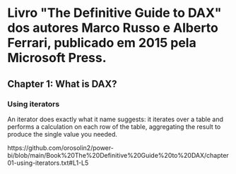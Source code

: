 # Livro "The Definitive Guide to DAX" dos autores Marco Russo e Alberto Ferrari, publicado em 2015 pela Microsoft Press.

## Chapter 1: What is DAX?

### Using iterators
<p>
An iterator does exactly what it name suggests: it iterates over a table and performs a calculation on each row of
the table, aggregating the result to produce the single value you needed.
</p>
https://github.com/orosolin2/power-bi/blob/main/Book%20The%20Definitive%20Guide%20to%20DAX/chapter01-using-iterators.txt#L1-L5
